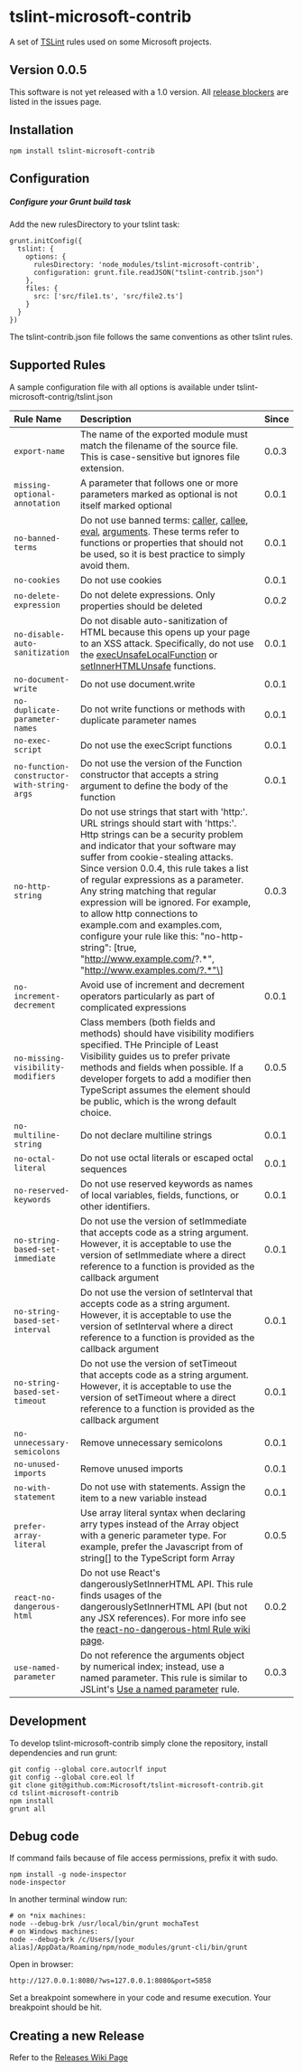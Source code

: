 
tslint-microsoft-contrib
======

A set of [TSLint](https://github.com/palantir/tslint) rules used on some Microsoft projects.

Version 0.0.5
-------------
This software is not yet released with a 1.0 version. 
All [release blockers](https://github.com/Microsoft/tslint-microsoft-contrib/issues?q=is%3Aopen+is%3Aissue+milestone%3A1.0) are listed in the issues page.

Installation
------------

    npm install tslint-microsoft-contrib

Configuration
-------------

##### Configure your Grunt build task

Add the new rulesDirectory to your tslint task: 

    grunt.initConfig({
      tslint: {
        options: {
          rulesDirectory: 'node_modules/tslint-microsoft-contrib',
          configuration: grunt.file.readJSON("tslint-contrib.json")
        },
        files: {
          src: ['src/file1.ts', 'src/file2.ts']
        }
      }
    })

The tslint-contrib.json file follows the same conventions as other tslint rules. 

Supported Rules
-----

A sample configuration file with all options is available under tslint-microsoft-contrig/tslint.json


Rule Name   | Description | Since  
:---------- | :------------ | -------------
`export-name`                   | The name of the exported module must match the filename of the source file. This is case-sensitive but ignores file extension. | 0.0.3
`missing-optional-annotation`   | A parameter that follows one or more parameters marked as optional is not itself marked optional | 0.0.1
`no-banned-terms`               | Do not use banned terms: [caller](https://msdn.microsoft.com/library/7t96kt3h(v=vs.94).aspx), [callee](https://msdn.microsoft.com/library/334e1zza(v=vs.94).aspx), [eval](https://msdn.microsoft.com/library/12k71sw7(v=vs.94).aspx), [arguments](https://msdn.microsoft.com/library/he95z461(v=vs.94).aspx). These terms refer to functions or properties that should not be used, so it is best practice to simply avoid them. | 0.0.1
`no-cookies`                    | Do not use cookies | 0.0.1
`no-delete-expression`          | Do not delete expressions. Only properties should be deleted | 0.0.2
`no-disable-auto-sanitization`  | Do not disable auto-sanitization of HTML because this opens up your page to an XSS attack. Specifically, do not use the [execUnsafeLocalFunction](https://msdn.microsoft.com/en-us/library/windows/apps/hh767331.aspx) or [setInnerHTMLUnsafe](https://msdn.microsoft.com/en-us/library/windows/apps/br211696.aspx) functions. | 0.0.1
`no-document-write`             | Do not use document.write | 0.0.1
`no-duplicate-parameter-names`  | Do not write functions or methods with duplicate parameter names | 0.0.1
`no-exec-script`                | Do not use the execScript functions | 0.0.1
`no-function-constructor-with-string-args` | Do not use the version of the Function constructor that accepts a string argument to define the body of the function | 0.0.1
`no-http-string`                | Do not use strings that start with 'http:'. URL strings should start with 'https:'. Http strings can be a security problem and indicator that your software may suffer from cookie-stealing attacks. Since version 0.0.4, this rule takes a list of regular expressions as a parameter. Any string matching that regular expression will be ignored. For example, to allow http connections to example.com and examples.com, configure your rule like this: "no-http-string": \[true, "http://www.example.com/?.*", "http://www.examples.com/?.*"\]| 0.0.3
`no-increment-decrement`        | Avoid use of increment and decrement operators particularly as part of complicated expressions | 0.0.1
`no-missing-visibility-modifiers` | Class members (both fields and methods) should have visibility modifiers specified. THe Principle of Least Visibility guides us to prefer private methods and fields when possible. If a developer forgets to add a modifier then TypeScript assumes the element should be public, which is the wrong default choice. | 0.0.5
`no-multiline-string`           | Do not declare multiline strings | 0.0.1
`no-octal-literal`              | Do not use octal literals or escaped octal sequences | 0.0.1
`no-reserved-keywords`          | Do not use reserved keywords as names of local variables, fields, functions, or other identifiers. | 0.0.1
`no-string-based-set-immediate` | Do not use the version of setImmediate that accepts code as a string argument. However, it is acceptable to use the version of setImmediate where a direct reference to a function is provided as the callback argument | 0.0.1
`no-string-based-set-interval`  | Do not use the version of setInterval that accepts code as a string argument. However, it is acceptable to use the version of setInterval where a direct reference to a function is provided as the callback argument | 0.0.1
`no-string-based-set-timeout`   | Do not use the version of setTimeout that accepts code as a string argument. However, it is acceptable to use the version of setTimeout where a direct reference to a function is provided as the callback argument | 0.0.1
`no-unnecessary-semicolons`     | Remove unnecessary semicolons | 0.0.1
`no-unused-imports`             | Remove unused imports | 0.0.1
`no-with-statement`             | Do not use with statements. Assign the item to a new variable instead | 0.0.1
`prefer-array-literal`          | Use array literal syntax when declaring arry types instead of the Array object with a generic parameter type. For example, prefer the Javascript from of string[] to the TypeScript form Array<string> | 0.0.5
`react-no-dangerous-html`       | Do not use React's dangerouslySetInnerHTML API. This rule finds usages of the dangerouslySetInnerHTML API (but not any JSX references). For more info see the [react-no-dangerous-html Rule wiki page](https://github.com/Microsoft/tslint-microsoft-contrib/wiki/react-no-dangerous-html-Rule). | 0.0.2
`use-named-parameter`           | Do not reference the arguments object by numerical index; instead, use a named parameter. This rule is similar to JSLint's [Use a named parameter](https://jslinterrors.com/use-a-named-parameter) rule. | 0.0.3


Development
-----------

To develop tslint-microsoft-contrib simply clone the repository, install dependencies and run grunt:

    git config --global core.autocrlf input
    git config --global core.eol lf
    git clone git@github.com:Microsoft/tslint-microsoft-contrib.git
    cd tslint-microsoft-contrib
    npm install
    grunt all
    
Debug code
-----------
If command fails because of file access permissions, prefix it with sudo.

    npm install -g node-inspector
    node-inspector

In another terminal window run:

    # on *nix machines: 
    node --debug-brk /usr/local/bin/grunt mochaTest
    # on Windows machines: 
    node --debug-brk /c/Users/[your alias]/AppData/Roaming/npm/node_modules/grunt-cli/bin/grunt
    
Open in browser:
    
    http://127.0.0.1:8080/?ws=127.0.0.1:8080&port=5858
    
Set a breakpoint somewhere in your code and resume execution. Your breakpoint should be hit.

Creating a new Release
----------------------

Refer to the [Releases Wiki Page](https://github.com/Microsoft/tslint-microsoft-contrib/wiki/Releases)
